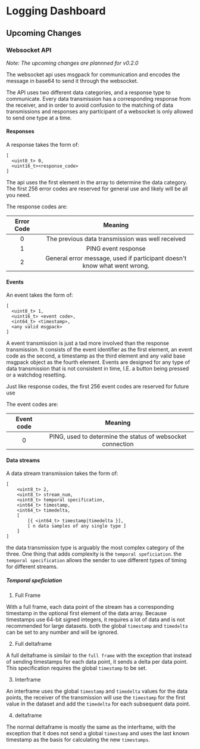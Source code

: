 # Logging Dashboard

## Upcoming Changes

### Websocket API

*Note: The upcoming changes are plannned for v0.2.0*

The websocket api uses msgpack for communication and encodes the message
in base64 to send it through the websocket.

The API uses two different data categories, and a response type to communicate.
Every data transmission has a corresponding response from the receiver, and in
order to avoid confusion to the matching of data transmissions and responses
any participant of a websocket is only allowed to send one type at a time.

#### Responses

A response takes the form of:

```
[ 
  <uint8_t> 0,
  <uint16_t><response_code>
]
```

The api uses the first element in the array to determine the data category.
The first 256 error codes are reserved for general use and likely will be
all you need.

The response codes are:

| Error Code | Meaning |
|:----------:|:-------:|
| 0 | The previous data transmission was well received |
| 1 | PING event response |
| 2 | General error message, used if participant doesn't know what went wrong.|

#### Events

An event takes the form of:

```
[ 
  <uint8_t> 1, 
  <uint16_t> <event code>,
  <int64_t> <timestamp>,
  <any valid msgpack>
]
```

A event transmission is just a tad more involved than the response transmission.
It consists of the event identifier as the first element, an event code as
the second, a timestamp as the third element and any valid base msgpack object
as the fourth element. Events are designed for any type of data transmission
that is not consistent in time, I.E. a button being pressed or a watchdog
resetting.

Just like response codes, the first 256 event codes are reserved for future use

The event codes are:

| Event code | Meaning |
|:----------:|:-------:|
| 0 | PING, used to determine the status of websocket connection |

#### Data streams

A data stream transmission takes the form of:

```
[
    <uint8_t> 2,
    <uint8_t> stream_num,
    <uint8_t> temporal specification,
    <int64_t> timestamp,
    <int64_t> timedelta,
    [
        [{ <int64_t> timestamp|timedelta }],
        [ n data samples of any single type ]
    ]
]
```

the data transmission type is arguably the most complex category of the three.
One thing that adds complexity is the `temporal speficiation`. the
`temporal specification` allows the sender to use different types of timing
for different streams.

##### Temporal speficiation

1. Full Frame

With a full frame, each data point of the stream has a corresponding timestamp
in the optional first element of the data array. Because timestamps use 64-bit
signed integers, it requires a lot of data and is not recommended for large
datasets. both the global `timestamp` and `timedelta` can be set to any
number and will be ignored.

2. Full deltaframe

A full deltaframe is similair to the `full frame` with the exception that
instead of sending timestamps for each data point, it sends a delta per data
point. This specification requires the global `timestamp` to be set.

3. Interframe

An interframe uses the global `timestamp` and `timedelta` values for the data
points, the receiver of the transmission will use the `timestamp` for the
first value in the dataset and add the `timedelta` for each subsequent data point.

4. deltaframe

The normal deltaframe is mostly the same as the interframe, with the exception
that it does not send a global `timestamp` and uses the last known timestamp
as the basis for calculating the new `timestamps`.

<!--
### Rest API

*Note: The upcoming changes are planned for v0.3.0*

### Front-End

*Note: The upcoming changes are planned for v0.4.0*

### Database

*Note: The upcoming changes are planned for v0.5.0*

## Possible additional features in the future

### Data stream filters

### Rewriting the server backend for higher loads
-->
